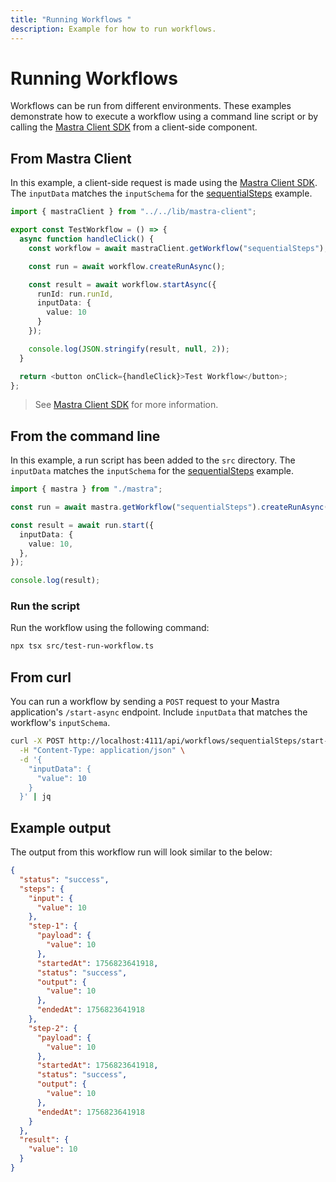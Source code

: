 ```yaml
---
title: "Running Workflows "
description: Example for how to run workflows.
---
```


# Running Workflows

Workflows can be run from different environments. These examples demonstrate how to execute a workflow using a command line script or by calling the [Mastra Client SDK](/docs/server-db/mastra-client) from a client-side component.

## From Mastra Client

In this example, a client-side request is made using the [Mastra Client SDK](/docs/server-db/mastra-client). The `inputData` matches the `inputSchema` for the [sequentialSteps](./sequential-steps) example.

```typescript filename="src/components/test-run-workflow.tsx"
import { mastraClient } from "../../lib/mastra-client";

export const TestWorkflow = () => {
  async function handleClick() {
    const workflow = await mastraClient.getWorkflow("sequentialSteps");

    const run = await workflow.createRunAsync();

    const result = await workflow.startAsync({
      runId: run.runId,
      inputData: {
        value: 10
      }
    });

    console.log(JSON.stringify(result, null, 2));
  }

  return <button onClick={handleClick}>Test Workflow</button>;
};
```

> See [Mastra Client SDK](/docs/server-db/mastra-client) for more information.

## From the command line

In this example, a run script has been added to the `src` directory. The `inputData` matches the `inputSchema` for the [sequentialSteps](./sequential-steps) example.

```typescript filename="src/test-run-workflow.ts" showLineNumbers copy
import { mastra } from "./mastra";

const run = await mastra.getWorkflow("sequentialSteps").createRunAsync();

const result = await run.start({
  inputData: {
    value: 10,
  },
});

console.log(result);
```

### Run the script

Run the workflow using the following command:

```bash
npx tsx src/test-run-workflow.ts
```

## From curl

You can run a workflow by sending a `POST` request to your Mastra application's `/start-async` endpoint. Include `inputData` that matches the workflow's `inputSchema`.

```bash
curl -X POST http://localhost:4111/api/workflows/sequentialSteps/start-async \
  -H "Content-Type: application/json" \
  -d '{
    "inputData": {
      "value": 10
    }
  }' | jq
```

## Example output

The output from this workflow run will look similar to the below:

```json
{
  "status": "success",
  "steps": {
    "input": {
      "value": 10
    },
    "step-1": {
      "payload": {
        "value": 10
      },
      "startedAt": 1756823641918,
      "status": "success",
      "output": {
        "value": 10
      },
      "endedAt": 1756823641918
    },
    "step-2": {
      "payload": {
        "value": 10
      },
      "startedAt": 1756823641918,
      "status": "success",
      "output": {
        "value": 10
      },
      "endedAt": 1756823641918
    }
  },
  "result": {
    "value": 10
  }
}
```
